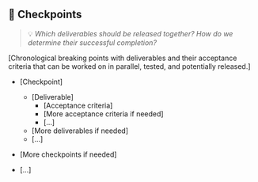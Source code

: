 ## 🚀 Checkpoints
> 💡 *Which deliverables should be released together? How do we determine their successful completion?*

[Chronological breaking points with deliverables and their acceptance criteria that can be worked on in parallel, tested, and potentially released.]

- [Checkpoint]
    - [Deliverable]
        - [Acceptance criteria]
        - [More acceptance criteria if needed]
        - [...]
    - [More deliverables if needed]
    - [...]

- [More checkpoints if needed]

- [...]
